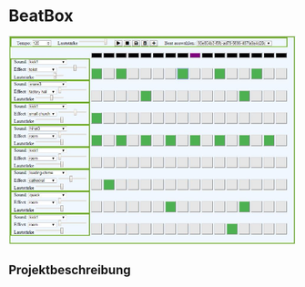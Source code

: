 # BeatBox
![alt text](https://github.com/mischart/BeatBox/blob/master/projectIntro/projectScreenShot.JPG "game screen shot")
## Projektbeschreibung
